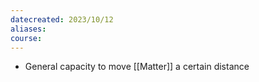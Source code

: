 ```yaml
---
datecreated: 2023/10/12
aliases: 
course:
---
```

- General capacity to move [[Matter]] a certain distance